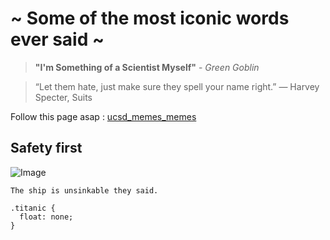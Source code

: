# ~ Some of the most iconic words ever said ~

> __"I'm Something of a Scientist Myself"__ - _Green Goblin_


> “Let them hate, just make sure they spell your name right.” — Harvey Specter, Suits

Follow this page asap : [ucsd_memes_memes](https://www.instagram.com/ucsd_memes_memes/)	

## Safety first
![Image](https://external-preview.redd.it/oAIrCCDyZ8LQzX8HHUt8c77QGzXKq2q-xeOs_hfrUhU.jpg?auto=webp&s=97b04bb528a6317ef63d47ab5cef6aee30863af7)

`The ship is unsinkable they said.`
```
.titanic {
  float: none;
}
```
